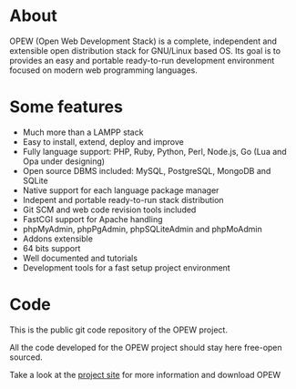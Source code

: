 # About

OPEW (Open Web Development Stack) is a complete, independent and extensible open distribution stack for GNU/Linux based OS. 
Its goal is to provides an easy and portable ready-to-run development environment focused on modern web programming languages. 

# Some features

* Much more than a LAMPP stack
* Easy to install, extend, deploy and improve
* Fully language support: PHP, Ruby, Python, Perl, Node.js, Go (Lua and Opa under designing)
* Open source DBMS included: MySQL, PostgreSQL, MongoDB and SQLite
* Native support for each language package manager 
* Indepent and portable ready-to-run stack distribution
* Git SCM and web code revision tools included
* FastCGI support for Apache handling
* phpMyAdmin, phpPgAdmin, phpSQLiteAdmin and phpMoAdmin
* Addons extensible 
* 64 bits support
* Well documented and tutorials 
* Development tools for a fast setup project environment

# Code

This is the public git code repository of the OPEW project.

All the code developed for the OPEW project should stay here free-open sourced.

Take a look at the [project site](http://opew.sourceforge.net) for more information and download OPEW
